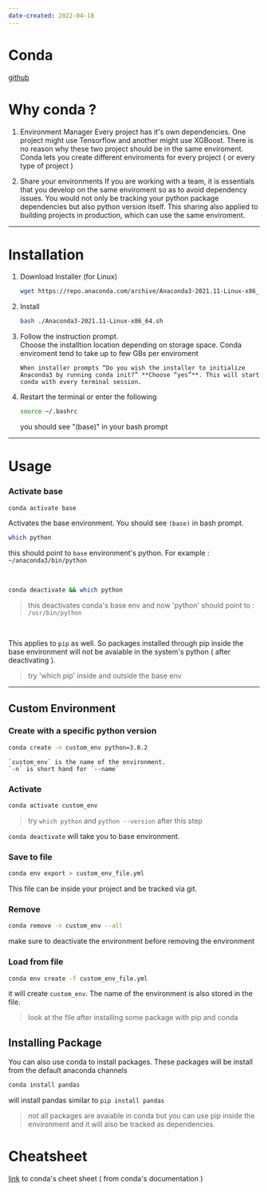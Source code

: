 ```yaml
---
date-created: 2022-04-18
---
```

Conda
=====

[github](https://github.com/conda/conda)

# Why conda ?

1. Environment Manager 
    Every project has it's own dependencies. One project might use Tensorflow and another might use XGBoost. There is no reason why these two project should be in the same enviroment. Conda lets you create different enviroments for every project ( or every type of project )

2. Share your environments
    If you are working with a team, it is essentials that you develop on the same enviroment so as to avoid dependency issues. You would not only be tracking your python package dependencies but also python version itself. This sharing also applied to building projects in production, which can use the same enviroment. 

---
# Installation 

1.  Download Installer (for Linux)
    ```bash 
    wget https://repo.anaconda.com/archive/Anaconda3-2021.11-Linux-x86_64.sh
    ```
2. Install 
    ```bash
    bash ./Anaconda3-2021.11-Linux-x86_64.sh
    ```
3. Follow the instruction prompt.  
    Choose the installtion location depending on storage space. Conda enviroment tend to take up to few GBs per enviroment 
    ```{tip}
    When installer prompts “Do you wish the installer to initialize Anaconda3 by running conda init?” **Choose “yes”**. This will start conda with every terminal session.
    ```
4. Restart the terminal or enter the following 
    ```bash
    source ~/.bashrc
    ```
    you should see "(base)" in your bash prompt

---
# Usage 

### Activate base 
```bash
conda activate base 
```
Activates the base environment. You should see `(base)` in bash prompt.

```bash
which python
``` 
this should point to `base` environment's python. For example :  `~/anaconda3/bin/python` 

</br>

```bash
conda deactivate && which python
```
> this deactivates conda's base env and now 'python' should point to : `/usr/bin/python`




</br>

This applies to `pip` as well. So packages installed through pip inside the base environment will not be avaiable in the system's python ( after deactivating ). 
> try 'which pip' inside and outside the base env 

---
## Custom Environment

### Create with a specific python version
```bash
conda create -n custom_env python=3.8.2
```
```{note}
`custom_env` is the name of the environment.
`-n` is short hand for `--name` 
```

### Activate
```bash
conda activate custom_env
```
> try `which python` and `python --version` after this step 

`conda deactivate` will take you to base environment.

### Save to file

```bash
conda env export > custom_env_file.yml
``` 

This file can be inside your project and be tracked via git. 

### Remove 

```bash 
conda remove -n custom_env --all 
``` 
make sure to deactivate the environment before removing the environment

### Load from file 

```bash 
conda env create -f custom_env_file.yml 
```

it will create `custom_env`. The name of the environment is also stored in the file. 

> look at the file after installing some package with pip and conda


## Installing Package 

You can also use conda to install packages. These packages will be install from the default anaconda channels

```bash 
conda install pandas 
```

will install pandas similar to `pip install pandas`

> not all packages are avaiable in conda but you can use pip inside the environment and it will also be tracked as dependencies. 

# Cheatsheet

[link](https://docs.conda.io/projects/conda/en/latest/_downloads/843d9e0198f2a193a3484886fa28163c/conda-cheatsheet.pdf) to conda's cheet sheet ( from conda's documentation )